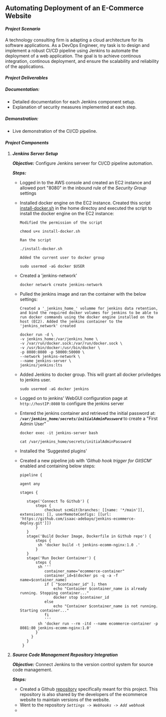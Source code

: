 ## Automating Deployment of an E-Commerce Website

#### _Project Scenario_
A technology consulting firm is adapting a cloud architecture for its software applications. As a DevOps Engineer, my task is to design and implement a robust CI/CD pipeline using Jenkins to automate the deployment of a web application. The goal is to achieve continous integration, continous deployment, and ensure the scalability and reliability of the applications.

#### _Project Deliverables_
##### Documentation:
  - Detailed documentation for each Jenkins component setup.
  - Explanation of security measures implemented at each step.
##### Demonstration:
  - Live demonstration of the CI/CD pipeline.

#### _Project Components_
1. **_Jenkins Server Setup_** <br>

   **_Objective:_** Configure Jenkins serveer for CI/CD pipeline automation. <br>
   
   **_Steps:_**
   - Logged in to the AWS console and created an EC2 instance and allowed port "8080" in the inbound rule of the _Security Group_ settings
   - Installed docker engine on the EC2 instance. Created this script [install-docker.sh](install-docker.sh) in the home directoy and executed the script to install the docker engine on the EC2 instance:
     
     `Modified the permission of the script`
     ```
     chmod u+x install-docker.sh
     ```
     `Ran the script`
     ```
     ./install-docker.sh
     ```
     `Added the current user to docker group`
     ```
     sudo usermod -aG docker $USER
     ```
   - Created a 'jenkins-network'
     ```
     docker network create jenkins-network
     ```
   - Pulled the jenkins image and ran the container with the below settings:
     
     `Created a '_jenkins_home_' volumme for jenkins data retention, and bind the required docker volumes for jenkins to be able to run docker commands using the docker engine installed on the host (EC2). Added the jenkins container to the 'jenkins_network' created`
     ```
     docker run -d \
     -v jenkins_home:/var/jenkins_home \
     -v /var/run/docker.sock:/var/run/docker.sock \
     -v /usr/bin/docker:/usr/bin/docker \
     -p 8080:8080 -p 50000:50000 \
     --network jenkins-network \
     --name jenkins-server \
     jenkins/jenkins:lts
     ```
   - Added Jenkins to docker group. This will grant all docker priviledges to jenkins user.
     ```
     sudo usermod -aG docker jenkins
     ```
   - Logged on to jenkins' WebGUI configuration page at `http://hostIP:8080` to configure the jenkins server
   - Entered the jenkins container and retrieved the initial password at: **_`/var/jenkins_home/secrets/initialAdminPassword`_** to create a "First Admin User"
     ```
     docker exec -it jenkins-server bash
     ```
     ```
     cat /var/jenkins_home/secrets/initialAdminPassword
     ```
   - Installed the 'Suggested plugins'
   - Created a new pipeline job with _'Github hook trigger for GitSCM'_ enabled and containing below steps:
     ```
     pipeline {

     agent any

     stages {
   
        stage('Connect To Github') {
            steps {
                checkout scmGit(branches: [[name: '*/main']], extensions: [], userRemoteConfigs: [[url: 'https://github.com/isaac-adebayo/jenkins-ecommerce-deploy.git']])
            }
        }
        stage('Build Docker Image, Dockerfile in Github repo') {
            steps {
             sh 'docker build -t jenkins-ecomm-nginx:1.0 .'
            }
        }
        stage('Run Docker Container') {
            steps {
             sh '''
                container_name="ecommerce-container"
                container_id=$(docker ps -q -a -f name=$container_name)
                if [ "$container_id" ]; then
                    echo "Container $container_name is already running. Stopping container..."
                    docker stop $container_id
                else
                    echo "Container $container_name is not running. Starting container..."
                fi
                '''
             sh 'docker run --rm -itd --name ecommerce-container -p 8081:80 jenkins-ecomm-nginx:1.0'
            }
          }
        }
      }
     ```
2. **_Source Code Management Repository Integration_** <br>

   **_Objective:_** Connect Jenkins to the version control system for source code management. <br>
   
   **_Steps:_** <br>
   
   - Created a Github [repository](https://github.com/isaac-adebayo/jenkins-ecommerce-deploy.git) specifically meant for this project. This repository is also shared by the developers of the ecommerce website to maintain versions of the website.
   - Went to the repository _`Settings -> Webhooks -> Add webhook`_
   - 

